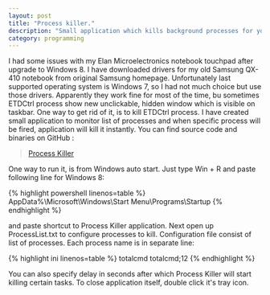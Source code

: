 ```yaml
---
layout: post
title: "Process killer."
description: "Small application which kills background processes for you. It monitors list of available processes and kill new ones every time they appear"
category: programming
---
```

I had some issues with my Elan Microelectronics notebook touchpad after upgrade to Windows 8. I have downloaded drivers for my old Samsung QX-410 notebook from original Samsung homepage. Unfortunately last supported operating system is Windows 7, so I had not much choice but use those drivers. Apparently they work fine for most of the time, bu sometimes ETDCtrl process show new unclickable, hidden window which is visible on taskbar. One way to get rid of it, is to kill ETDCtrl process. I have created small application to monitor list of processes and when specific process will be fired, application will kill it instantly. You can find source code and binaries on GitHub : 

>[Process Killer](https://github.com/jmalczak/ProcessKiller)

One way to run it, is from Windows auto start. Just type Win + R and paste following line for Windows 8:

{% highlight powershell linenos=table %} AppData%\Microsoft\Windows\Start Menu\Programs\Startup {% endhighlight %}

and paste shortcut to Process Killer application. Next open up ProcessList.txt to configure processes to kill. Configuration file consist of list of processes. Each process name is in separate line:

{% highlight ini linenos=table %}
totalcmd
totalcmd;12
{% endhighlight %}

You can also specify delay in seconds after which Process Killer will start killing certain tasks. To close application itself, double click it's tray icon.